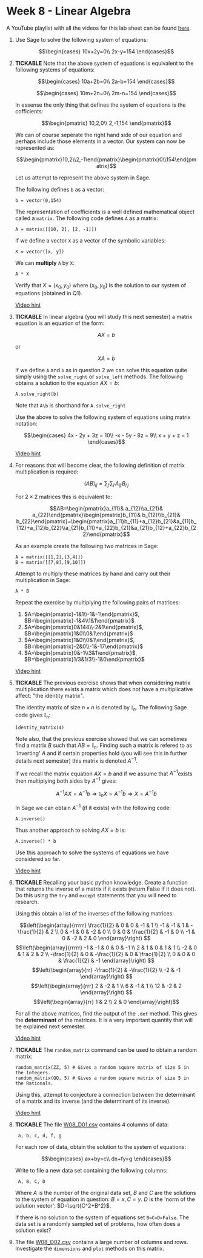 # Week 8 - Linear Algebra

A YouTube playlist with all the videos for this lab sheet can be found [here](http://www.youtube.com/playlist?list=PLnC5h3PY-znzwLePTdmDWDCKJse3omJe5).

1. Use Sage to solve the following system of equations:

    $$\begin{cases}
    10x+2y=0\\
    2x-y=154
    \end{cases}$$

2. **TICKABLE** Note that the above system of equations is equivalent to the following systems of equations:

    $$\begin{cases}
    10a+2b=0\\
    2a-b=154
    \end{cases}$$

    $$\begin{cases}
    10m+2n=0\\
    2m-n=154
    \end{cases}$$

    In essense the only thing that defines the system of equations is the cofficients:

    $$\begin{pmatrix}
    10,2,0\\
    2,-1,154
    \end{pmatrix}$$

    We can of course seperate the right hand side of our equation and perhaps include those elements in a vector. Our system can now be represented as:

    $$\begin{pmatrix}10,2\\2,-1\end{pmatrix}\begin{pmatrix}0\\154\end{pmatrix}$$

    Let us attempt to represent the above system in Sage.

    The following defines `b` as a vector:

    ~~~{.python}
    b = vector(0,154)
    ~~~

    The representation of coefficients is a well defined mathematical object called a `matrix`. The following code defines `A` as a matrix:

    ~~~{.python}
    A = matrix([[10, 2], [2, -1]])
    ~~~

    If we define a vector `X` as a vector of the symbolic variables:

    ~~~{.python}
    X = vector([x, y])
    ~~~

    We can **multiply** `A` by `X`:

    ~~~{.python}
    A * X
    ~~~

    Verify that $X = (x_0, y_0)$ where $(x_0, y_0)$ is the solution to our system of equations (obtained in Q1).

    [Video hint](http://youtu.be/zuxPlbRK79w)

3. **TICKABLE** In linear algebra (you will study this next semester) a matrix equation is an equation of the form:

    $$AX=b$$

    or

    $$XA=b$$

    If we define `A` and `b` as in question 2 we can solve this equation quite simply using the `solve_right` or `solve_left` methods. The following obtains a solution to the equation $AX=b$:

    ~~~{.python}
    A.solve_right(b)
    ~~~

    Note that `A\b` is shorthand for `A.solve_right`

    Use the above to solve the following system of equations using matrix notation:

    $$\begin{cases}
    4x - 2y + 3z = 10\\
    -x - 5y - 8z = 9\\
    x + y + z = 1
    \end{cases}$$

    [Video hint](http://youtu.be/-Qxv5XMer60)

4. For reasons that will become clear, the following definition of matrix multiplication is required:

    $$(AB)_{ij}=\sum_{j'}\sum_{i'}A_{ij'}B_{i'j}$$

    For $2\times 2$ matrices this is equivalent to:

    $$AB=\begin{pmatrix}a_{11}& a_{12}\\a_{21}& a_{22}\end{pmatrix}\begin{pmatrix}b_{11}& b_{12}\\b_{21}& b_{22}\end{pmatrix}=\begin{pmatrix}a_{11}b_{11}+a_{12}b_{21}&a_{11}b_{12}+a_{12}b_{22}\\a_{21}b_{11}+a_{22}b_{21}&a_{21}b_{12}+a_{22}b_{22}\end{pmatrix}$$

    As an example create the following two matrices in Sage:

    ~~~{.python}
    A = matrix([[1,2],[3,4]])
    B = matrix([[7,8],[9,10]])
    ~~~

    Attempt to multiply these matrices by hand and carry out their multiplication in Sage:

    ~~~{.python}
    A * B
    ~~~

    Repeat the exercise by multiplying the following pairs of matrices:

    1. $A=\begin{pmatrix}-1&1\\-1&-1\end{pmatrix}$, $B=\begin{pmatrix}-1&4\\1&1\end{pmatrix}$
    2. $A=\begin{pmatrix}0&144\\-2&1\end{pmatrix}$, $B=\begin{pmatrix}1&0\\0&1\end{pmatrix}$
    3. $A=\begin{pmatrix}1&0\\0&1\end{pmatrix}$, $B=\begin{pmatrix}-2&0\\-1&-17\end{pmatrix}$
    4. $A=\begin{pmatrix}0&-1\\3&1\end{pmatrix}$, $B=\begin{pmatrix}1/3&1/3\\-1&0\end{pmatrix}$

    [Video hint](http://youtu.be/NOpEMl_yzMM)

5. **TICKABLE** The previous exercise shows that when considering matrix multiplication there exists a matrix which does not have a multiplicative affect: "the identity matrix".

    The identity matrix of size $n\times n$ is denoted by $\mathbb{I}_n$. The following Sage code gives $\mathbb{I}_n$:

    ~~~{.python}
    identity_matrix(4)
    ~~~

    Note also, that the previous exercise showed that we can sometimes find a matrix $B$ such that $AB=\mathbb{I}_n$. Finding such a matrix is refered to as 'inverting' $A$ and if certain properties hold (you will see this in further details next semester) this matrix is denoted $A^{-1}$.

    If we recall the matrix equation $AX=b$ and if we assume that $A^{-1}$exists then multiplying both sides by $A^{-1}$ gives:

    $$A^{-1}AX=A^{-1}b\Rightarrow \mathbb{I}_nX=A^{-1}b\Rightarrow X=A^{-1}b$$

    In Sage we can obtain $A^{-1}$ (if it exists) with the following code:

    ~~~{.python}
    A.inverse()
    ~~~

    Thus another approach to solving $AX=b$ is:

    ~~~{.python}
    A.inverse() * b
    ~~~

    Use this approach to solve the systems of equations we have considered so far.

    [Video hint](http://youtu.be/NOpEMl_yzMM)

6. **TICKABLE** Recalling your basic python knowledge. Create a function that returns the inverse of a matrix if it exists (return False if it does not). Do this using the `try` and `except` statements that you will need to research.

    Using this obtain a list of the inverses of the following matrices:

    $$\left(\begin{array}{rrrrr}
    \frac{1}{2} & 0 & 0 & -1 & 1 \\
    -1 & -1 & 1 & -\frac{1}{2} & 2 \\
    0 & -1 & 0 & -2 & 0 \\
    0 & 0 & \frac{1}{2} & -1 & 0 \\
    -1 & 0 & -2 & 2 & 0
    \end{array}\right)
    $$
    $$\left(\begin{array}{rrrrr}
    -1 & -1 & 0 & 0 & -1 \\
    2 & 1 & 0 & 1 & 1 \\
    -2 & 0 & 1 & 2 & 2 \\
    -\frac{1}{2} & 0 & -\frac{1}{2} & 0 & \frac{1}{2} \\
    0 & 0 & 0 & \frac{1}{2} & -1
    \end{array}\right)
    $$
    $$\left(\begin{array}{rr}
    -\frac{1}{2} & -\frac{1}{2} \\
    -2 & -1
    \end{array}\right)
    $$
    $$\left(\begin{array}{rrr}
    2 & -2 & 1 \\
    6 & -1 & 1 \\
    12 & -2 & 2
    \end{array}\right)
    $$
    $$\left(\begin{array}{rr}
    1 & 2 \\
    2 & 0
    \end{array}\right)$$

    For all the above matrices, find the output of the `.det` method. This gives the **determinant** of the matrices. It is a very important quantity that will be explained next semester.

    [Video hint](http://youtu.be/rUvbWGg0QO0)

7. **TICKABLE** The `random_matrix` command can be used to obtain a random matrix:

    ~~~{.python}
    random_matrix(ZZ, 5) # Gives a random square matrix of size 5 in the Integers.
    random_matrix(QQ, 5) # Gives a random square matrix of size 5 in the Rationals.
    ~~~

    Using this, attempt to conjecture a connection between the determinant of a matrix and its inverse (and the determinant of its inverse).

    [Video hint](http://youtu.be/3qdlespAi9o)

8. **TICKABLE** The file [W08_D01.csv](./Data/W08_D01.csv) contains 4 columns of data:

        a, b, c, d, f, g

    For each row of data, obtain the solution to the system of equations:

    $$\begin{cases}
    ax+by=c\\
    dx+fy=g
    \end{cases}$$

    Write to file a new data set containing the following columns:

        A, B, C, D

    Where $A$ is the number of the original data set, $B$ and $C$ are the solutions to the system of equation in question: $B=x, C=y$. $D$ is the 'norm of the solution vector': $D=\sqrt{C^2+B^2}$.

    If there is no solution to the system of equations set `B=C=D=False`. The data set is a randomly sampled set of problems, how often does a solution exist?

8. The file [W08_D02.csv](./Data/W08_D02.csv) contains a large number of columns and rows. Investigate the `dimensions` and `plot` methods on this matrix.
